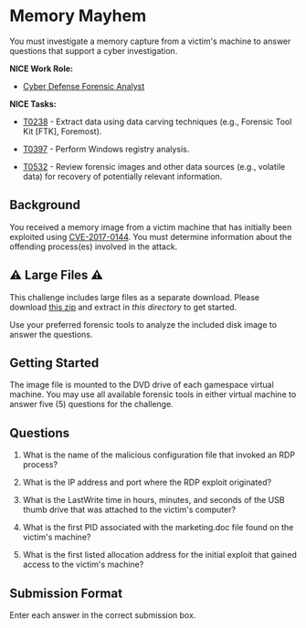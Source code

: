 # Memory Mayhem

You must investigate a memory capture from a victim's machine to answer questions that support a cyber investigation.


**NICE Work Role:**

- [Cyber Defense Forensic Analyst](https://niccs.cisa.gov/workforce-development/nice-framework/workroles?name=Cyber+Defense+Forensics+Analyst&id=All)


**NICE Tasks:**

- [T0238](https://niccs.cisa.gov/workforce-development/nice-framework/tasks?id=T0238&description=All) - Extract data using data carving techniques (e.g., Forensic Tool Kit [FTK], Foremost).

- [T0397](https://niccs.cisa.gov/workforce-development/nice-framework/tasks?id=T0397&description=All) - Perform Windows registry analysis.

- [T0532](https://niccs.cisa.gov/workforce-development/nice-framework/tasks?id=T0532&description=All) - Review forensic images and other data sources (e.g., volatile data) for recovery of potentially relevant information.


## Background

You received a memory image from a victim machine that has initially been exploited using [CVE-2017-0144](https://nvd.nist.gov/vuln/detail/CVE-2017-0144). You must determine information about the offending process(es) involved in the attack.

## ⚠️ Large Files ⚠️
This challenge includes large files as a separate download. Please download
[this zip](https://presidentscup.cisa.gov/files/pc2/individual-a-round1-memory-mayhem-largefiles.zip)
and extract in _this directory_ to get started.

Use your preferred forensic tools to analyze the included disk image to answer the questions.

## Getting Started

The image file is mounted to the DVD drive of each gamespace virtual machine. You may use all available forensic tools in either virtual machine to answer five (5) questions for the challenge.


## Questions

1. What is the name of the malicious configuration file that invoked an RDP process?

2. What is the IP address and port where the RDP exploit originated?

3. What is the LastWrite time in hours, minutes, and seconds of the USB thumb drive that was attached to the victim's computer?

4. What is the first PID associated with the marketing.doc file found on the victim's machine?

5. What is the first listed allocation address for the initial exploit that gained access to the victim's machine?


## Submission Format

Enter each answer in the correct submission box.
